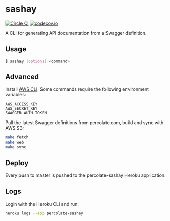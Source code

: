 # sashay

[![Circle CI](https://circleci.com/gh/percolate/sashay.svg?style=svg&circle-token=fa8012bb291abb365e5b0ff8f2a520e0ff889c02)](https://circleci.com/gh/percolate/sashay)
[![codecov.io](http://codecov.io/github/percolate/sashay/coverage.svg?branch=master)](http://codecov.io/github/percolate/sashay?branch=master)

A CLI for generating API documentation from a Swagger definition.

## Usage

```sh
$ sashay [options] <command>
```

## Advanced

Install [AWS CLI](https://aws.amazon.com/cli/). Some commands require the following environment variables:

```
AWS_ACCESS_KEY
AWS_SECRET_KEY
SWAGGER_AUTH_TOKEN
```

Pull the latest Swagger definitions from percolate.com, build and sync with AWS S3:

```sh
make fetch
make web
make sync
```

## Deploy

Every push to master is pushed to the percolate-sashay Heroku application.

## Logs

Login with the Heroku CLI and run:

```sh
heroku logs --app percolate-sashay
```
